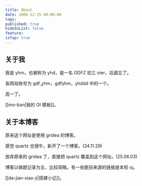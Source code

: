 ```yaml
---
title: About
date: 2000-12-25 00:00:00
tags: 
published: true
hideInList: false
feature: 
isTop: true
---
```

## 关于我

我是 yhm，也被称为 yhd，是一名 GDFZ 初三 oier，后面忘了。

各网站账号为 gdf_yhm，gdfyhm，yhddd 中的一个。

高一了。

[[mo-ban|我的 OI 模板]]。

## 关于本博客

原来这个网址是使用 gridea 的博客。

感觉 quartz 也很牛，新开了一个博客。(24.11.29)

放弃原来的 gridea 了，直接把 quartz 覆盖到这个网址。(25.06.03)

博客以做题记录为主，比较简略。有一些题目来源的链接是本校 oj。

[[da-jian-xiao-ji|搭建小记]]。